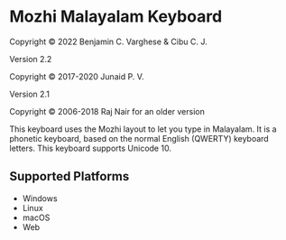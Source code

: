Mozhi Malayalam Keyboard
=====================
Copyright © 2022 Benjamin C. Varghese & Cibu C. J.

Version 2.2

Copyright © 2017-2020 Junaid P. V.

Version 2.1

Copyright © 2006-2018 Raj Nair for an older version

This keyboard uses the Mozhi layout to let you type in Malayalam. It is a phonetic keyboard, based on the normal English (QWERTY) keyboard letters. This keyboard supports Unicode 10.

Supported Platforms
-------------------
 * Windows
 * Linux
 * macOS
 * Web
